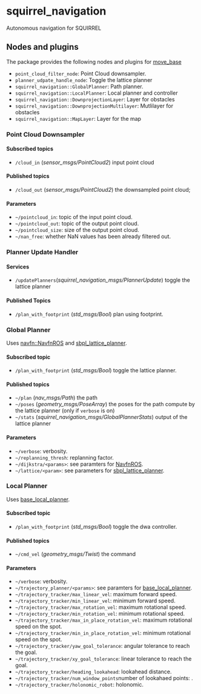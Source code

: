 squirrel_navigation
===================

Autonomous navigation for SQUIRREL

## Nodes and plugins

The package provides the following nodes and plugins for [move_base](http://wiki.ros.org/move_base)

- `point_cloud_filter_node`: Point Cloud downsampler.
- `planner_udpate_handle_node`: Toggle the lattice planner
- `squirrel_navigation::GlobalPlanner`: Path planner.
- `squirrel_navigation::LocalPlanner`: Local planner and controller
- `squirrel_navigation::DownprojectionLayer`: Layer for obstacles
- `squirrel_navigation::DownprojectionMultilayer`: Mutlilayer for obstacles
- `squirrel_navigation::MapLayer`: Layer for the map


### Point Cloud Downsampler

#### Subscribed topics
- `/cloud_in` (*sensor_msgs/PointCloud2*) input point cloud

#### Published topics
- `/cloud_out` (*sensor_msgs/PointCloud2*) the downsampled point cloud;

#### Parameters
- `~/pointcloud_in`: topic of the input point cloud.
- `~/pointcloud_out`: topic of the output point cloud.
- `~/pointcloud_size`: size of the output point cloud.
- `~/nan_free`: whether NaN values has been already filtered out.


### Planner Update Handler

#### Services
- `/updatePlanners`(*squirrel_navigation_msgs/PlannerUpdate*) toggle the lattice planner

#### Published Topics
- `/plan_with_footprint` (*std_msgs/Bool*) plan using footprint.


### Global Planner

Uses [navfn::NavfnROS](http://wiki.ros.org/navfn) and
[sbpl_lattice_planner](http://wiki.ros.org/sbpl).

#### Subscribed topic
- `/plan_with_footprint` (*std_msgs/Bool*) toggle the lattice planner.

#### Published topics
- `~/plan` (*nav_msgs/Path*) the path
- `~/poses` (*geometry_msgs/PoseArray*) the poses for the path compute by the lattice planner (only if `verbose` is on) 
- `~/stats` (*squirrel_navigation_msgs/GlobalPlannerStats*) output of the lattice planner
  
#### Parameters
- `~/verbose`: verbosity.
- `~/replanning_thresh`: replanning factor.
- `~/dijkstra/<params>`: see paramters for [NavfnROS](http://wiki.ros.org/navfn).
- `~/lattice/<param>`: see parameters for [sbpl_lattice_planner](http://wiki.ros.org/sbpl_lattice_planner).


### Local Planner

Uses [base_local_planner](http://wiki.ros.org/base_local_planner).

#### Subscribed topic
- `/plan_with_footprint` (*std_msgs/Bool*) toggle the dwa controller.

#### Published topics
- `~/cmd_vel` (*geometry_msgs/Twist*) the command
  
#### Parameters
- `~/verbose`: verbosity.
- `~/trajectory_planner/<params>`: see paramters for [base_local_planner](http://wiki.ros.org/base_local_planner).
- `~/trajectory_tracker/max_linear_vel`: maximum forward speed.
- `~/trajectory_tracker/min_linear_vel`: minimum forward speed.
- `~/trajectory_tracker/max_rotation_vel`: maximum rotational speed.
- `~/trajectory_tracker/min_rotation_vel`: minimum rotational speed.
- `~/trajectory_tracker/max_in_place_rotation_vel`: maximum rotational speed on the spot.
- `~/trajectory_tracker/min_in_place_rotation_vel`: minimum rotational speed on the spot.
- `~/trajectory_tracker/yaw_goal_tolerance`: angular tolerance to reach the goal.
- `~/trajectory_tracker/xy_goal_tolerance`: linear tolerance to reach the goal.
-  `~/trajectory_tracker/heading_lookahead`: lookahead distance.
-  `~/trajectory_tracker/num_window_points`number of lookahaed points: .
-  `~/trajectory_tracker/holonomic_robot`: holonomic.
